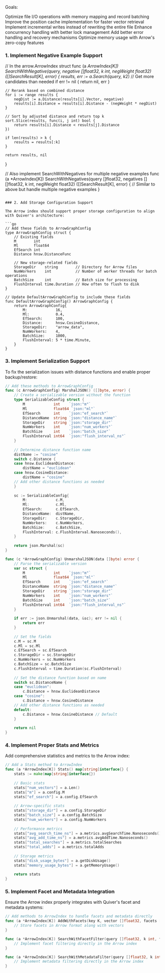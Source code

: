 Goals:

Optimize file I/O operations with memory mapping and record batching
Improve the position cache implementation for faster vector retrieval
Implement incremental writes instead of rewriting the entire file
Enhance concurrency handling with better lock management
Add better error handling and recovery mechanisms
Optimize memory usage with Arrow's zero-copy features

### 1. Implement Negative Example Support

// In the arrow.ArrowIndex struct
func (a *ArrowIndex[K]) SearchWithNegative(query, negative []float32, k int, negWeight float32) ([]SearchResult[K], error) {
    results, err := a.Search(query, k*2) // Get more candidates than needed
    if err != nil {
        return nil, err
    }

    // Rerank based on combined distance
    for i := range results {
        negDist := a.Distance(results[i].Vector, negative)
        results[i].Distance = results[i].Distance - (negWeight * negDist)
    }

    // Sort by adjusted distance and return top k
    sort.Slice(results, func(i, j int) bool {
        return results[i].Distance < results[j].Distance
    })
    
    if len(results) > k {
        results = results[:k]
    }
    
    return results, nil
}

// Also implement SearchWithNegatives for multiple negative examples
func (a *ArrowIndex[K]) SearchWithNegatives(query []float32, negatives [][]float32, k int, negWeight float32) ([]SearchResult[K], error) {
    // Similar to above but handle multiple negative examples
}

```

### 2. Add Storage Configuration Support

The Arrow index should support proper storage configuration to align with Quiver's architecture:

```go
// Add these fields to ArrowGraphConfig
type ArrowGraphConfig struct {
    // Existing fields
    M        int
    Ml       float64
    EfSearch int
    Distance hnsw.DistanceFunc
    
    // New storage-related fields
    StorageDir    string        // Directory for Arrow files
    NumWorkers    int           // Number of worker threads for batch operations
    BatchSize     int           // Batch size for processing
    FlushInterval time.Duration // How often to flush to disk
}

// Update DefaultArrowGraphConfig to include these fields
func DefaultArrowGraphConfig() ArrowGraphConfig {
    return ArrowGraphConfig{
        M:             16,
        Ml:            0.4,
        EfSearch:      100,
        Distance:      hnsw.CosineDistance,
        StorageDir:    "arrow_data",
        NumWorkers:    4,
        BatchSize:     1000,
        FlushInterval: 5 * time.Minute,
    }
}
```

### 3. Implement Serialization Support

To fix the serialization issues with distance functions and enable proper backup/restore:

```go
// Add these methods to ArrowGraphConfig
func (c ArrowGraphConfig) MarshalJSON() ([]byte, error) {
    // Create a serializable version without the function
    type SerializableConfig struct {
        M             int    `json:"m"`
        Ml            float64 `json:"ml"`
        EfSearch      int    `json:"ef_search"`
        DistanceName  string `json:"distance_name"`
        StorageDir    string `json:"storage_dir"`
        NumWorkers    int    `json:"num_workers"`
        BatchSize     int    `json:"batch_size"`
        FlushInterval int64  `json:"flush_interval_ns"`
    }
    
    // Determine distance function name
    distName := "cosine"
    switch c.Distance {
    case hnsw.EuclideanDistance:
        distName = "euclidean"
    case hnsw.CosineDistance:
        distName = "cosine"
    // Add other distance functions as needed
    }
    
    sc := SerializableConfig{
        M:             c.M,
        Ml:            c.Ml,
        EfSearch:      c.EfSearch,
        DistanceName:  distName,
        StorageDir:    c.StorageDir,
        NumWorkers:    c.NumWorkers,
        BatchSize:     c.BatchSize,
        FlushInterval: c.FlushInterval.Nanoseconds(),
    }
    
    return json.Marshal(sc)
}

func (c *ArrowGraphConfig) UnmarshalJSON(data []byte) error {
    // Parse the serializable version
    var sc struct {
        M             int    `json:"m"`
        Ml            float64 `json:"ml"`
        EfSearch      int    `json:"ef_search"`
        DistanceName  string `json:"distance_name"`
        StorageDir    string `json:"storage_dir"`
        NumWorkers    int    `json:"num_workers"`
        BatchSize     int    `json:"batch_size"`
        FlushInterval int64  `json:"flush_interval_ns"`
    }
    
    if err := json.Unmarshal(data, &sc); err != nil {
        return err
    }
    
    // Set the fields
    c.M = sc.M
    c.Ml = sc.Ml
    c.EfSearch = sc.EfSearch
    c.StorageDir = sc.StorageDir
    c.NumWorkers = sc.NumWorkers
    c.BatchSize = sc.BatchSize
    c.FlushInterval = time.Duration(sc.FlushInterval)
    
    // Set the distance function based on name
    switch sc.DistanceName {
    case "euclidean":
        c.Distance = hnsw.EuclideanDistance
    case "cosine":
        c.Distance = hnsw.CosineDistance
    // Add other distance functions as needed
    default:
        c.Distance = hnsw.CosineDistance // Default
    }
    
    return nil
}
```

### 4. Implement Proper Stats and Metrics

Add comprehensive statistics and metrics to the Arrow index:

```go
// Add a Stats method to ArrowIndex
func (a *ArrowIndex[K]) Stats() map[string]interface{} {
    stats := make(map[string]interface{})
    
    // Basic stats
    stats["num_vectors"] = a.Len()
    stats["m"] = a.config.M
    stats["ef_search"] = a.config.EfSearch
    
    // Arrow-specific stats
    stats["storage_dir"] = a.config.StorageDir
    stats["batch_size"] = a.config.BatchSize
    stats["num_workers"] = a.config.NumWorkers
    
    // Performance metrics
    stats["avg_search_time_ns"] = a.metrics.avgSearchTime.Nanoseconds()
    stats["avg_add_time_ns"] = a.metrics.avgAddTime.Nanoseconds()
    stats["total_searches"] = a.metrics.totalSearches
    stats["total_adds"] = a.metrics.totalAdds
    
    // Storage metrics
    stats["disk_usage_bytes"] = a.getDiskUsage()
    stats["memory_usage_bytes"] = a.getMemoryUsage()
    
    return stats
}
```

### 5. Implement Facet and Metadata Integration

Ensure the Arrow index properly integrates with Quiver's facet and metadata systems:

```go
// Add methods to ArrowIndex to handle facets and metadata directly
func (a *ArrowIndex[K]) AddWithFacets(key K, vector []float32, facets []facets.Facet) error {
    // Store facets in Arrow format along with vectors
}

func (a *ArrowIndex[K]) SearchWithFacetFilter(query []float32, k int, filter facets.FacetFilter) ([]SearchResult[K], error) {
    // Implement facet filtering directly in the Arrow index
}

func (a *ArrowIndex[K]) SearchWithMetadataFilter(query []float32, k int, filter []byte) ([]SearchResult[K], error) {
    // Implement metadata filtering directly in the Arrow index
}
```
